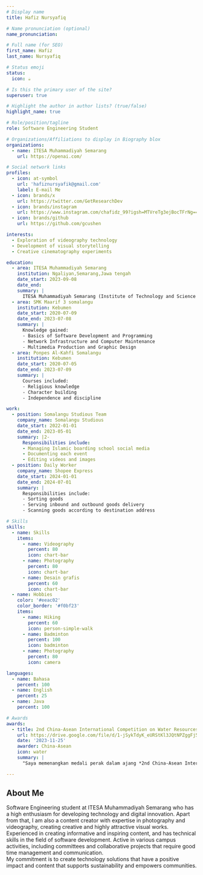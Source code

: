 ```yaml
---
# Display name
title: Hafiz Nursyafiq

# Name pronunciation (optional)
name_pronunciation: 

# Full name (for SEO)
first_name: Hafiz
last_name: Nursyafiq

# Status emoji
status:
  icon: ☕️

# Is this the primary user of the site?
superuser: true

# Highlight the author in author lists? (true/false)
highlight_name: true

# Role/position/tagline
role: Software Engineering Student

# Organizations/Affiliations to display in Biography blox
organizations:
  - name: ITESA Muhammadiyah Semarang
    url: https://openai.com/

# Social network links
profiles:
  - icon: at-symbol
    url: 'hafiznursyafik@gmail.com'
    label: E-mail Me
  - icon: brands/x
    url: https://twitter.com/GetResearchDev
  - icon: brands/instagram
    url: https://www.instagram.com/chafidz_99?igsh=MTVreTg3ejBocTFrNg==
  - icon: brands/github
    url: https://github.com/gcushen

interests:
  - Exploration of videography technology
  - Development of visual storytelling 
  - Creative cinematography experiments

education:
  - area: ITESA Muhammadiyah Semarang
    institution: Ngaliyan,Semarang,Jawa tengah
    date_start: 2023-09-08
    date_end: 
    summary: |
      ITESA Muhammadiyah Semarang (Institute of Technology and Science Muhammadiyah Semarang) is a higher education institution focused on the development of science and technology based on Islamic values. ITESA offers various study programs in technology, science, and management designed to produce high-quality graduates who are competitive in the job market. The campus is also active in student activities, research, and community service to support sustainable development.
  - area: SMK Maarif 3 somalangu
    institution: Kebumen
    date_start: 2020-07-09
    date_end: 2023-07-08
    summary: |
      Knowledge gained:
      - Basics of Software Development and Programming
      - Network Infrastructure and Computer Maintenance
      - Multimedia Production and Graphic Design
  - area: Ponpes Al-Kahfi Somalangu
    institution: Kebumen
    date_start: 2020-07-05
    date_end: 2023-07-09
    summary: |
      Courses included:
      - Religious knowledge
      - Character building
      - Independence and discipline

work:
  - position: Somalangu Studious Team
    company_name: Somalangu Studious
    date_start: 2022-01-01
    date_end: 2023-05-01
    summary: |2-
      Responsibilities include:
      - Managing Islamic boarding school social media
      - Documenting each event
      - Editing videos and images
  - position: Daily Worker
    company_name: Shopee Express
    date_start: 2024-01-01
    date_end: 2024-07-01
    summary: |
      Responsibilities include:
      - Sorting goods
      - Serving inbound and outbound goods delivery
      - Scanning goods according to destination address

# Skills
skills:
  - name: Skills
    items:
      - name: Videography
        percent: 80
        icon: chart-bar
      - name: Photography
        percent: 80
        icon: chart-bar
      - name: Desain grafis
        percent: 60
        icon: chart-bar
  - name: Hobbies
    color: '#eeac02'
    color_border: '#f0bf23'
    items:
      - name: Hiking
        percent: 60
        icon: person-simple-walk
      - name: Badminton
        percent: 100
        icon: badminton
      - name: Photography
        percent: 80
        icon: camera

languages:
  - name: Bahasa
    percent: 100
  - name: English
    percent: 25
  - name: Java
    percent: 100

# Awards
awards:
  - title: 2nd China-Asean International Competition on Water Resources and Electric Power
    url: https://drive.google.com/file/d/1-jSykTdyK_eURStKl3JQtNPZggFj5ltF/view?usp=drivesdk
    date: '2023-11-25'
    awarder: China-Asean
    icon: water
    summary: |
      "Saya memenangkan medali perak dalam ajang *2nd China-Asean International Competition on Water Resources and Electric Power*."

---
```


## About Me

Software Engineering student at ITESA Muhammadiyah Semarang who has a high enthusiasm for developing technology and digital innovation. Apart from that, I am also a content creator with expertise in photography and videography, creating creative and highly attractive visual works.  
Experienced in creating informative and inspiring content, and has technical skills in the field of software development. Active in various campus activities, including committees and collaborative projects that require good time management and communication.  
My commitment is to create technology solutions that have a positive impact and content that supports sustainability and empowers communities.
